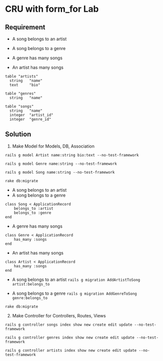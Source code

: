 # CRU with form_for Lab

## Requirement

* A song belongs to an artist

* A song belongs to a genre

* A genre has many songs

* An artist has many songs

```db
table "artists"
  string   "name"
  text     "bio"

table "genres"
  string   "name"

table "songs"
  string   "name"
  integer  "artist_id"
  integer  "genre_id"
```

## Solution

1. Make Model for Models, DB, Association

`rails g model Artist name:string bio:text --no-test-framework`

`rails g model Genre name:string --no-test-framework`

`rails g model Song name:string --no-test-framework`

`rake db:migrate`

* A song belongs to an artist
* A song belongs to a genre

```
class Song < ApplicationRecord
    belongs_to :artist
    belongs_to :genre
end
```

* A genre has many songs

```
class Genre < ApplicationRecord
    has_many :songs
end
```

* An artist has many songs

```
class Artist < ApplicationRecord
    has_many :songs
end
```

* A song belongs to an artist
`rails g migration AddArtistToSong artist:belongs_to`

* A song belongs to a genre
`rails g migration AddGenreToSong genre:belongs_to`

`rake db:migrate`

2. Make Controller for Controllers, Routes, Views

`rails g controller songs index show new create edit update --no-test-framework`

`rails g controller genres index show new create edit update --no-test-framework`

`rails g controller artists index show new create edit update --no-test-framework`
